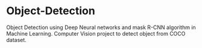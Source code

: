 # Object-Detection
Object Detection using Deep Neural networks and mask R-CNN algorithm in Machine Learning. Computer Vision project to detect object from COCO dataset.
